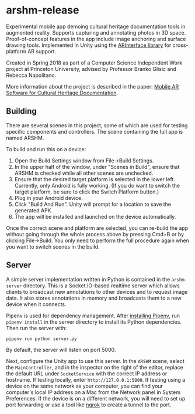 # arshm-release

Experimental mobile app demoing cultural heritage documentation tools in augmented reality. Supports capturing and annotating photos in 3D space. Proof-of-concept features in the app include image anchoring and surface drawing tools. Implemented in Unity using the [ARInterface library](https://github.com/Unity-Technologies/experimental-ARInterface) for cross-platform AR support.

Created in Spring 2018 as part of a Computer Science Independent Work project at Princeton University, advised by Professor Branko Glisic and Rebecca Napolitano.

More information about the project is described in the paper: [Mobile AR Software for Cultural Heritage Documentation](written_final_report.pdf).

## Building

There are several scenes in this project, some of which are used for testing specific components and controllers. The scene containing the full app is named ARSHM.

To build and run this on a device:

1. Open the Build Settings window from File->Build Settings.
2. In the upper half of the window, under "Scenes in Build", ensure that ARSHM is checked while all other scenes are unchecked.
3. Ensure that the desired target platform is selected in the lower left. Currently, only Android is fully working. (If you do want to switch the target platform, be sure to click the Switch Platform button.)
4. Plug in your Android device.
5. Click "Build And Run". Unity will prompt for a location to save the generated APK.
6. The app will be installed and launched on the device automatically.

Once the correct scene and platform are selected, you can re-build the app without going through the whole process above by pressing Cmd+B or by clicking File->Build. You only need to perform the full procedure again when you want to switch scenes in the build.

## Server

A simple server implementation written in Python is contained in the `arshm-server` directory. This is a Socket.IO-based realtime server which allows clients to broadcast new annotations to other devices and to request image data. It also stores annotations in memory and broadcasts them to a new device when it connects.

Pipenv is used for dependency management. After [installing Pipenv](https://docs.pipenv.org/install/), run `pipenv install` in the server directory to install its Python dependencies. Then run the server with:

```
pipenv run python server.py
```

By default, the server will listen on port 5000.

Next, configure the Unity app to use this server. In the `ARSHM` scene, select the `MainController`, and in the inspector on the right of the editor, replace the default URL under `SocketService` with the correct IP address or hostname. If testing locally, enter `http://127.0.0.1:5000`. If testing using a device on the same network as your computer, you can find your computer's local IP address on a Mac from the Network panel in System Preferences. If the device is on a different network, you will need to set up port forwarding or use a tool like [ngrok](http://ngrok.io/) to create a tunnel to the port.
